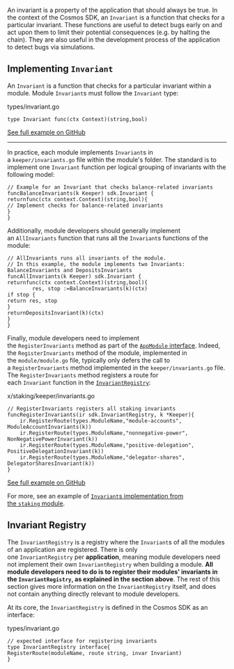 An invariant is a property of the application that should always be true. In the context of the Cosmos SDK, an `Invariant` is a function that checks for a particular invariant. These functions are useful to detect bugs early on and act upon them to limit their potential consequences (e.g. by halting the chain). They are also useful in the development process of the application to detect bugs via simulations.

Implementing `Invariant`
------------------------------------------------------------------------------------------------------------------------------------------------------------------

An `Invariant` is a function that checks for a particular invariant within a module. Module `Invariant`s must follow the `Invariant` type:

types/invariant.go
```
type Invariant func(ctx Context)(string,bool)

```

[See full example on GitHub](https://github.com/cosmos/cosmos-sdk/blob/v0.50.0-alpha.0/types/invariant.go#L9)

------------------------

In practice, each module implements `Invariant`s in a `keeper/invariants.go` file within the module's folder. The standard is to implement one `Invariant` function per logical grouping of invariants with the following model:

```
// Example for an Invariant that checks balance-related invariants
funcBalanceInvariants(k Keeper) sdk.Invariant {
returnfunc(ctx context.Context)(string,bool){
// Implement checks for balance-related invariants
}
}

```

Additionally, module developers should generally implement an `AllInvariants` function that runs all the `Invariant`s functions of the module:

```
// AllInvariants runs all invariants of the module.
// In this example, the module implements two Invariants: BalanceInvariants and DepositsInvariants
funcAllInvariants(k Keeper) sdk.Invariant {
returnfunc(ctx context.Context)(string,bool){
        res, stop :=BalanceInvariants(k)(ctx)
if stop {
return res, stop
}
returnDepositsInvariant(k)(ctx)
}
}

```

Finally, module developers need to implement the `RegisterInvariants` method as part of the [`AppModule` interface](https://docs.cosmos.network/v0.50/build/building-modules/module-manager#appmodule). Indeed, the `RegisterInvariants` method of the module, implemented in the `module/module.go` file, typically only defers the call to a `RegisterInvariants` method implemented in the `keeper/invariants.go` file. The `RegisterInvariants` method registers a route for each `Invariant` function in the [`InvariantRegistry`](https://docs.cosmos.network/v0.50/build/building-modules/invariants#invariant-registry):

x/staking/keeper/invariants.go
```
// RegisterInvariants registers all staking invariants
funcRegisterInvariants(ir sdk.InvariantRegistry, k *Keeper){
	ir.RegisterRoute(types.ModuleName,"module-accounts",
ModuleAccountInvariants(k))
	ir.RegisterRoute(types.ModuleName,"nonnegative-power",
NonNegativePowerInvariant(k))
	ir.RegisterRoute(types.ModuleName,"positive-delegation",
PositiveDelegationInvariant(k))
	ir.RegisterRoute(types.ModuleName,"delegator-shares",
DelegatorSharesInvariant(k))
}

```

[See full example on GitHub](https://github.com/cosmos/cosmos-sdk/blob/v0.50.0-alpha.0/x/staking/keeper/invariants.go#L12-L22)

For more, see an example of [`Invariant`s implementation from the `staking` module](https://github.com/cosmos/cosmos-sdk/blob/v0.50.0-alpha.0/x/staking/keeper/invariants.go).


Invariant Registry
-------------------------------------------------------------------------------------------------------------------------------------------------

The `InvariantRegistry` is a registry where the `Invariant`s of all the modules of an application are registered. There is only one `InvariantRegistry` per **application**, meaning module developers need not implement their own `InvariantRegistry` when building a module. **All module developers need to do is to register their modules' invariants in the `InvariantRegistry`, as explained in the section above**. The rest of this section gives more information on the `InvariantRegistry` itself, and does not contain anything directly relevant to module developers.

At its core, the `InvariantRegistry` is defined in the Cosmos SDK as an interface:

types/invariant.go
```
// expected interface for registering invariants
type InvariantRegistry interface{
RegisterRoute(moduleName, route string, invar Invariant)
}
```
